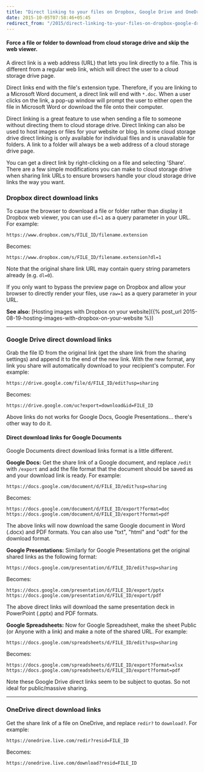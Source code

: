 ```yaml
---
title: "Direct linking to your files on Dropbox, Google Drive and OneDrive"
date: 2015-10-05T07:58:46+05:45
redirect_from: "/2015/direct-linking-to-your-files-on-dropbox-google-drive-and-onedrive/"
---
```


#### Force a file or folder to download from cloud storage drive and skip the web viewer.

A direct link is a web address (URL) that lets you link directly to a file. This is different from a regular web link, which will direct the user to a cloud storage drive page.

Direct links end with the file's extension type. Therefore, if you are linking to a Microsoft Word document, a direct link will end with `*.doc`. When a user clicks on the link, a pop-up window will prompt the user to either open the file in Microsoft Word or download the file onto their computer.

Direct linking is a great feature to use when sending a file to someone without directing them to cloud storage drive. Direct linking can also be used to host images or files for your website or blog. In some cloud storage drive direct linking is only available for individual files and is unavailable for folders. A link to a folder will always be a web address of a cloud storage drive page.

You can get a direct link by right-clicking on a file and selecting 'Share'. There are a few simple modifications you can make to cloud storage drive when sharing link URLs to ensure browsers handle your cloud storage drive links the way you want.

### Dropbox direct download links

To cause the browser to download a file or folder rather than display it Dropbox web viewer, you can use `dl=1` as a query parameter in your URL. For example:

```text
https://www.dropbox.com/s/FILE_ID/filename.extension
```

Becomes:

```text
https://www.dropbox.com/s/FILE_ID/filename.extension?dl=1
```

Note that the original share link URL may contain query string parameters already (e.g. `dl=0`).

If you only want to bypass the preview page on Dropbox and allow your browser to directly render your files, use `raw=1` as a query parameter in your URL.

**See also:** [Hosting images with Dropbox on your website]({% post_url 2015-08-19-hosting-images-with-dropbox-on-your-website %})

---

### Google Drive direct download links

Grab the file ID from the original link (get the share link from the sharing settings) and append it to the end of the new link. With the new format, any link you share will automatically download to your recipient's computer. For example:

```text
https://drive.google.com/file/d/FILE_ID/edit?usp=sharing
```

Becomes:

```text
https://drive.google.com/uc?export=download&id=FILE_ID
```

Above links do not works for Google Docs, Google Presentations... there's other way to do it.

#### Direct download links for Google Documents

Google Documents direct download links format is a little different.

**Google Docs:** Get the share link of a Google document, and replace `/edit` with `/export` and add the file format that the document should be saved as and your download link is ready. For example:

```text
https://docs.google.com/document/d/FILE_ID/edit?usp=sharing
```

Becomes:

```text
https://docs.google.com/document/d/FILE_ID/export?format=doc
https://docs.google.com/document/d/FILE_ID/export?format=pdf
```

The above links will now download the same Google document in Word (.docx) and PDF formats. You can also use "txt", "html" and "odt" for the download format.

**Google Presentations:** Similarly for Google Presentations get the original shared links as the following format:

```text
https://docs.google.com/presentation/d/FILE_ID/edit?usp=sharing
```

Becomes:

```text
https://docs.google.com/presentation/d/FILE_ID/export/pptx
https://docs.google.com/presentation/d/FILE_ID/export/pdf
```

The above direct links will download the same presentation deck in PowerPoint (.pptx) and PDF formats.

**Google Spreadsheets:** Now for Google Spreadsheet, make the sheet Public (or Anyone with a link) and make a note of the shared URL. For example:

```text
https://docs.google.com/spreadsheets/d/FILE_ID/edit?usp=sharing
```

Becomes:

```text
https://docs.google.com/spreadsheets/d/FILE_ID/export?format=xlsx
https://docs.google.com/spreadsheets/d/FILE_ID/export?format=pdf
```

Note these Google Drive direct links seem to be subject to quotas. So not ideal for public/massive sharing.

---

### OneDrive direct download links

Get the share link of a file on OneDrive, and replace `redir?` to `download?`. For example:

```text
https://onedrive.live.com/redir?resid=FILE_ID
```

Becomes:

```text
https://onedrive.live.com/download?resid=FILE_ID
```
